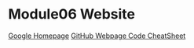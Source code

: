 # Module06 Website

[Google Homepage](https://www.google.com "Google's Homepage") 
[GitHub Webpage Code CheatSheet](https://github.com/adam-p/markdown-here/wiki/Markdown-Cheatsheet)
